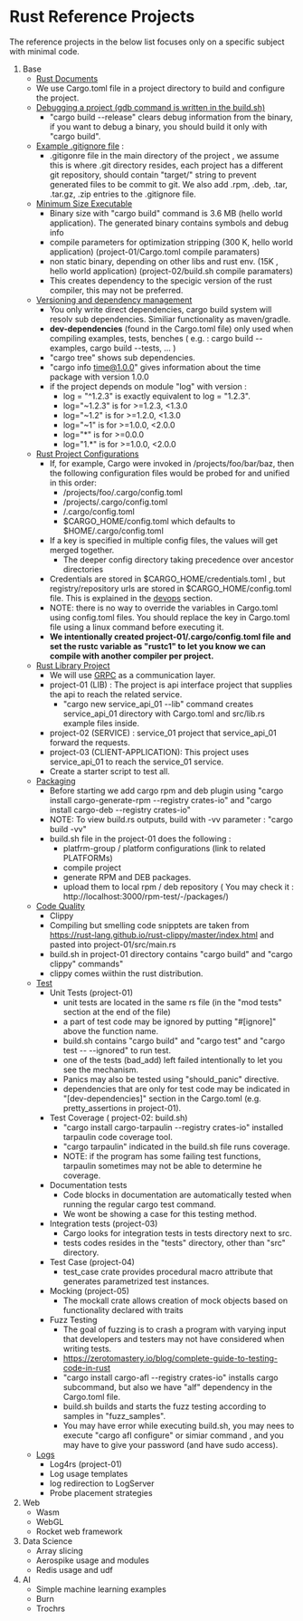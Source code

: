 # Rust Reference Projects
The reference projects in the below list focuses only on a specific subject with minimal code.

1. Base
    - [ Rust Documents ](../rust/share/doc/)
    - We use Cargo.toml file in a project directory to build and configure the project.
    - [ Debugging a project (gdb command is written in the build.sh) ](./01.base-debug)
         - "cargo build --release" clears debug information from the binary, if you want to debug a binary, you should build it only with "cargo build".
    - [ Example .gitignore file](./01.base-debug/project-01/gitignore_example) : 
         - .gitigonre file in the main directory of the project ,  we assume this is where .git directory resides, each project has a different git repository, should contain "target/" string to prevent generated files to be commit to git. We also add .rpm, .deb, .tar, .tar.gz, .zip entries to the .gitignore file.
    - [Minimum Size Executable](./01.base-minimum_sized_executable) 
         - Binary size with "cargo build" command is 3.6 MB (hello world application). The generated binary contains symbols and debug info
         - compile parameters for optimization stripping (300 K, hello world application) (project-01/Cargo.toml compile paramaters)
         - non static binary, depending on other libs and rust env. (15K , hello world application) (project-02/build.sh compile paramaters)         
         - This creates dependency to the specigic version of the rust compiler, this may not be preferred.
    - [Versioning and dependency management](./01.base-versioning_and_dependency_management) 
         - You only write direct dependencies, cargo build system will resolv sub dependencies. Similiar functionality as maven/gradle.
         - **dev-dependencies** (found in the Cargo.toml file) only used when compiling examples, tests, benches ( e.g. : cargo build --examples, cargo build --tests, ... )
         - "cargo tree" shows sub dependencies.
         - "cargo info time@1.0.0" gives information about the time package with version 1.0.0
         - if the project  depends on module "log" with version :
             - log = "^1.2.3" is exactly equivalent to log = "1.2.3".
             - log="~1.2.3"  is for  >=1.2.3, <1.3.0
             - log="~1.2"  is for  >=1.2.0,  <1.3.0
             - log="~1"  is for  >=1.0.0,  <2.0.0
             - log="*"  is for  >=0.0.0
             - log="1.*"  is for  >=1.0.0,  <2.0.0
    - [Rust Project Configurations](./01.base-rust_project_configurations)
         - If, for example, Cargo were invoked in /projects/foo/bar/baz, then the following configuration files would be probed for and unified in this order:
             - /projects/foo/.cargo/config.toml
             - /projects/.cargo/config.toml
             - /.cargo/config.toml
             - $CARGO_HOME/config.toml which defaults to $HOME/.cargo/config.toml
        - If a key is specified in multiple config files, the values will get merged together. 
             - The deeper config directory taking precedence over ancestor directories
        - Credentials are stored in $CARGO_HOME/credentials.toml , but registry/repository urls are stored in $CARGO_HOME/config.toml file. This is explained in the [devops](../devops) section.
        - NOTE: there is no way to override the variables in Cargo.toml using config.toml files. You should replace the key in Cargo.toml file using a linux command before executing it.
        - **We intentionally created project-01/.cargo/config.toml file and set the rustc variable as "rustc1" to let you know we can compile with another compiler per project.**
    - [Rust Library Project](./01.base-rust_lib)
        - We will use [GRPC](https://github.com/hyperium/tonic/tree/master/examples) as a communication layer.
        - project-01 (LIB) : The project is api interface project that supplies the api to reach the related service.
            - "cargo new service_api_01 --lib" command creates service_api_01 directory with Cargo.toml and src/lib.rs example files inside.
        - project-02 (SERVICE) :  service_01 project that service_api_01 forward the requests.
        - project-03 (CLIENT-APPLICATION):  This project uses service_api_01 to reach the service_01 service.
        - Create a starter script to test all.
    - [ Packaging ](./01.base-packaging)
        - Before starting we add  cargo rpm and deb plugin using "cargo install cargo-generate-rpm --registry crates-io"  and "cargo install cargo-deb --registry crates-io"
        - NOTE: To view build.rs outputs, build with -vv parameter : "cargo build -vv"
        - build.sh file in the project-01 does the following :
             - platfrm-group / platform configurations (link to related PLATFORMs)
             - compile project
             - generate RPM and DEB packages.
             - upload them to local rpm / deb repository ( You may check it : http://localhost:3000/rpm-test/-/packages/) 
    - [ Code Quality ](./01.base-code_quality)
        - Clippy
        - Compiling but smelling code snipptets are taken from https://rust-lang.github.io/rust-clippy/master/index.html and pasted into project-01/src/main.rs
        - build.sh in project-01 directory contains "cargo build" and "cargo clippy" commands"
        - clippy comes wiithin the rust distribution.
    - [ Test ](./01.base-test)
        - Unit Tests (project-01)
            - unit tests are located in the same rs file (in the "mod tests" section at the end of the file)
            - a part of test code may be ignored by putting "#[ignore]" above the function name. 
            - build.sh contains "cargo build" and "cargo test" and "cargo test -- --ignored" to run test.
            - one of the tests (bad_add) left failed intentionally to let you see the mechanism.
            - Panics may also be tested using "should_panic" directive.
            - dependencies that are only for test code may be indicated in "[dev-dependencies]"  section in the Cargo.toml (e.g. pretty_assertions in project-01).
        - Test Coverage ( project-02: build.sh)
            - "cargo install cargo-tarpaulin --registry crates-io" installed tarpaulin code coverage tool.
            - "cargo tarpaulin" indicated in the build.sh file runs coverage. 
            - NOTE: if the program has some failing test functions, tarpaulin sometimes may not be able to determine he coverage.
        - Documentation tests 
            - Code blocks in documentation are automatically tested when running the regular cargo test command.
            - We wont be showing a case for this testing method.
        - Integration tests (project-03)
            - Cargo looks for integration tests in tests directory next to src.
            - tests codes resides in the "tests" directory, other than "src" directory.
        - Test Case (project-04)
            - test_case crate provides procedural macro attribute that generates parametrized test instances.
        - Mocking (project-05)
            - The mockall crate allows creation of mock objects based on functionality declared with traits 
        - Fuzz Testing
            - The goal of fuzzing is to crash a program with varying input that developers and testers may not have considered when writing tests.
            - https://zerotomastery.io/blog/complete-guide-to-testing-code-in-rust
            - "cargo install cargo-afl --registry crates-io" installs cargo subcommand, but also we have "alf" dependency in the Cargo.toml file.
            - build.sh builds and starts the fuzz testing according to samples in "fuzz_samples".
            - You may have error while executing build.sh, you may nees to execute "cargo afl configure" or simiar command , and you may have to give your password (and have sudo access).
    - [ Logs ](./01.base-logs)
        - Log4rs (project-01)
        - Log usage templates 
        - log redirection to LogServer 
        - Probe placement strategies
2. Web
    - Wasm 
    - WebGL
    - Rocket web framework
3. Data Science
    - Array slicing 
    - Aerospike usage and modules
    - Redis usage and udf 
4. AI
    - Simple machine learning examples
    - Burn 
    - Trochrs

